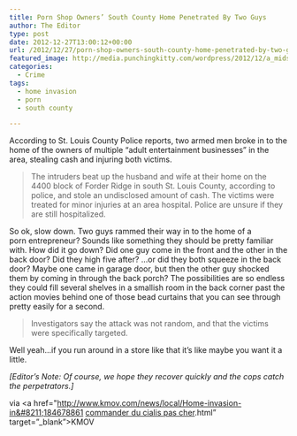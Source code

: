 ```yaml
---
title: Porn Shop Owners’ South County Home Penetrated By Two Guys
author: The Editor
type: post
date: 2012-12-27T13:00:12+00:00
url: /2012/12/27/porn-shop-owners-south-county-home-penetrated-by-two-guys/
featured_image: http://media.punchingkitty.com/wordpress/2012/12/a_midsummer_nights_cream.jpeg
categories:
  - Crime
tags:
  - home invasion
  - porn
  - south county

---
```

According to St. Louis County Police reports, two armed men broke in to the home of the owners of multiple &#8220;adult entertainment businesses&#8221; in the area, stealing cash and injuring both victims.

> The intruders beat up the husband and wife at their home on the 4400 block of Forder Ridge in south St. Louis County, according to police, and stole an undisclosed amount of cash. The victims were treated for minor injuries at an area hospital. Police are unsure if they are still hospitalized.

So ok, slow down. Two guys rammed their way in to the home of a porn entrepreneur? Sounds like something they should be pretty familiar with. How did it go down? Did one guy come in the front and the other in the back door? Did they high five after? &#8230;or did they both squeeze in the back door? Maybe one came in garage door, but then the other guy shocked them by coming in through the back porch? The possibilities are so endless they could fill several shelves in a smallish room in the back corner past the action movies behind one of those bead curtains that you can see through pretty easily for a second.

> Investigators say the attack was not random, and that the victims were specifically targeted.

Well yeah&#8230;if you run around in a store like that it&#8217;s like maybe you want it a little.

_[Editor&#8217;s Note: Of course, we hope they recover quickly and the cops catch the perpetrators.]_

via <a href="http://www.kmov.com/news/local/Home-invasion-in&#8211;184678861 [commander du cialis pas cher][1].html&#8221; target=&#8221;_blank&#8221;>KMOV</a>

 [1]: http://biturlz.com/6NgTNTp